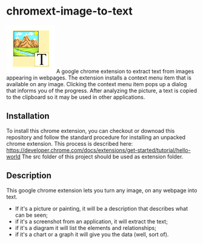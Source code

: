# chromext-image-to-text
![Image to Text icon](src/images/icon128x128.png?raw=true) A google chrome extension to extract text from images appearing in webpages. The extension installs a context menu item that is available on any image. Clicking the context menu item pops up a dialog that informs you of the progress. After analyzing the picture, a text is copied to the clipboard so it may be used in other applications.

## Installation

To install this chrome extension, you can checkout or downoad this repository and follow the standard procedure for installing an unpacked chrome extension.
This process is described here: https://developer.chrome.com/docs/extensions/get-started/tutorial/hello-world
The src folder of this project should be used as extension folder.

## Description

This google chrome extension lets you turn any image, on any webpage into text. 
- If it's a picture or painting, it will be a description that describes what can be seen; 
- if it's a screenshot from an application, it will extract the text; 
- if it's a diagram it will list the elements and relationships; 
- if it's a chart or a graph it will give you the data (well, sort of). 
